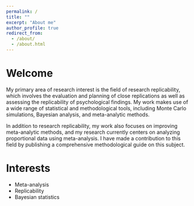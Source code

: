 ```yaml
---
permalink: /
title: ""
excerpt: "About me"
author_profile: true
redirect_from: 
  - /about/
  - /about.html
---
```

# Welcome

My primary area of research interest is the field of research replicability, which involves the evaluation and planning of close replications as well as assessing the replicability of psychological findings. My work makes use of a wide range of statistical and methodological tools, including Monte Carlo simulations, Bayesian analysis, and meta-analytic methods. 

In addition to research replicability, my work also focuses on improving meta-analytic methods, and my research currently centers on analyzing proportional data using meta-analysis. I have made a contribution to this field by publishing a comprehensive methodological guide on this subject.

# Interests 
- Meta-analysis 
- Replicability
- Bayesian statistics
